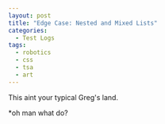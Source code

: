 ```yaml
---
layout: post
title: "Edge Case: Nested and Mixed Lists"
categories:
  - Test Logs
tags:
  - robotics
  - css
  - tsa
  - art
---
```


This aint your typical Greg's land.

*oh man what do?
